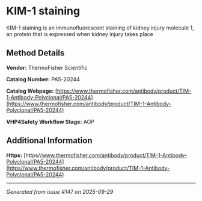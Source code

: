 # KIM-1 staining

KIM-1 staining is an immunofluorescent staining of kidney injury molecule 1, an protein that is expressed when kidney injury takes place

## Method Details

**Vendor:** ThermoFisher Scientific

**Catalog Number:** PA5-20244

**Catalog Webpage:** [https://www.thermofisher.com/antibody/product/TIM-1-Antibody-Polyclonal/PA5-20244](https://www.thermofisher.com/antibody/product/TIM-1-Antibody-Polyclonal/PA5-20244)

**VHP4Safety Workflow Stage:** AOP

## Additional Information

**Https:** [https//www.thermofisher.com/antibody/product/TIM-1-Antibody-Polyclonal/PA5-20244](https//www.thermofisher.com/antibody/product/TIM-1-Antibody-Polyclonal/PA5-20244)

---

*Generated from issue #147 on 2025-09-29*
